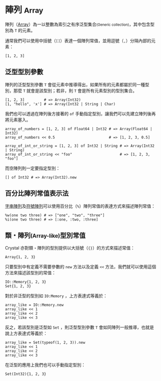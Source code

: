 # 陣列 <small>Array</small>

陣列（[Array](http://crystal-lang.org/api/Array.html)）為一以整數為索引之有序泛型集合<small>(Generic collection)</small>，其中包含型別為 `T` 的元素。

通常我們可以使用中括號（`[]`）表達一個陣列常值，並用逗號（`,`）分隔內部的元素：

```crystal
[1, 2, 3]
```

## 泛型型別參數

陣列的泛型型別參數 `T` 會從元素中推導得出，如果所有的元素都屬於同一種型別，那麼 `T` 就會是該型別；若非，則 `T` 會是所有元素型別的型別集合。

```crystal
[1, 2, 3]         # => Array(Int32)
[1, "hello", 'x'] # => Array(Int32 | String | Char)
```

我們也可以透過在陣列後方接著的 `of` 手動指定型別，讓我們可以先建立陣列後再將元素塞入。

```crystal
array_of_numbers = [1, 2, 3] of Float64 | Int32 # => Array(Float64 | Int32)
array_of_numbers << 0.5                         # => [1, 2, 3, 0.5]

array_of_int_or_string = [1, 2, 3] of Int32 | String # => Array(Int32 | String)
array_of_int_or_string << "foo"                      # => [1, 2, 3, "foo"]
```

而空陣列則一定要指定型別：

```crystal
[] of Int32 # => Array(Int32).new
```

## 百分比陣列常值表示法

[字串陣列](./string.md#百分比字串常值表示法)及[符號陣列](./symbol.md#百分比符號陣列常值表示法)可以使用百分比（`%`）陣列常值的表達方式來描述陣列常值：

```crystal
%w(one two three) # => ["one", "two", "three"]
%i(one two three) # => [:one, :two, :three]
```

## 類・陣列<small>(Array-like)</small>型別常值

Crystal 亦對類・陣列的型別提供以大括號（`{}`）的方式來描述常值：

```crystal
Array{1, 2, 3}
```

只要型別中有定義不需要參數的 `new` 方法以及定義 `<<` 方法，我們就可以使用這個方法來描述該型別的常值：

```crystal
IO::Memory{1, 2, 3}
Set{1, 2, 3}
```

對於非泛型的型別如 `IO:Memory` ，上方表達式等義於：

```crystal
array_like = IO::Memory.new
array_like << 1
array_like << 2
array_like << 3
```

反之，若該型別是泛型如 `Set` ，則泛型型別參數 `T` 會如同陣列一般推導，也就是說上方表達式等義於：

```crystal
array_like = Set(typeof(1, 2, 3)).new
array_like << 1
array_like << 2
array_like << 3
```

在泛型的應用上我們也可以手動指定型別：

```crystal
Set(Int32){1, 2, 3}
```
